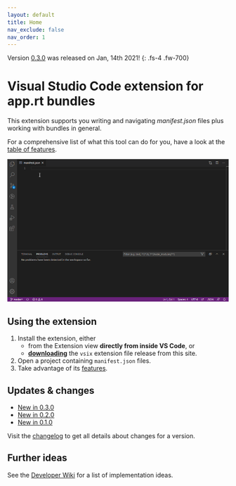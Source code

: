 ```yaml
---
layout: default
title: Home
nav_exclude: false
nav_order: 1
---
```


Version [0.3.0](updates/v0.3.0.html) was released on Jan, 14th 2021!
{: .fs-4 .fw-700}

# Visual Studio Code extension for app.rt bundles

This extension supports you writing and navigating *manifest.json* files plus working with bundles in general.

For a comprehensive list of what this tool can do for you, have a look at the [table of features](features/manifest-editing.html). 

![Features Demo](images/demo.gif)

## Using the extension

1. Install the extension, either 
   * from the Extension view **directly from inside VS Code**, or
   * [**downloading**](https://github.com/ctjdr/vscode-apprt-bundles/releases) the `vsix` extension file release from this site.
2. Open a project containing `manifest.json` files.
3. Take advantage of its [features](../features/manifest-editing.html).

## Updates & changes

 
* [New in 0.3.0](updates/v0.3.0.html)
* [New in 0.2.0](updates/v0.2.0.html)
* [New in 0.1.0](updates/v0.1.0.html)

Visit the [changelog](updates/CHANGELOG.html) to get all details about changes for a version. 


## Further ideas

See the [Developer Wiki](https://github.com/ctjdr/vscode-apprt-bundles/wiki/Implementation-Ideas) for a list of implementation ideas.
